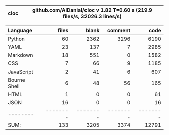 cloc|github.com/AlDanial/cloc v 1.82  T=0.60 s (219.9 files/s, 32026.3 lines/s)
--- | ---

Language|files|blank|comment|code
:-------|-------:|-------:|-------:|-------:
Python|60|2362|3296|6190
YAML|23|137|7|2985
Markdown|18|551|0|1582
CSS|7|66|9|1185
JavaScript|2|41|6|607
Bourne Shell|6|48|56|165
HTML|1|0|0|61
JSON|16|0|0|16
--------|--------|--------|--------|--------
SUM:|133|3205|3374|12791
